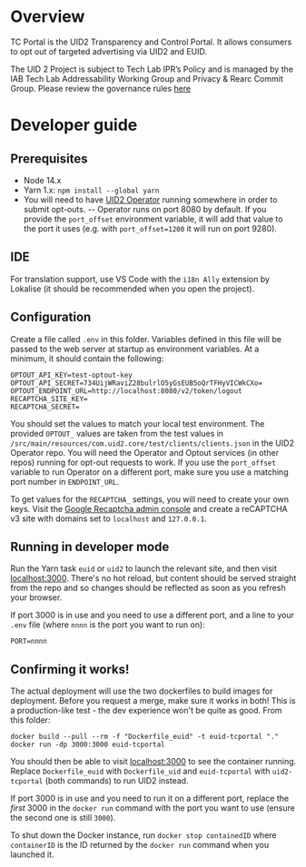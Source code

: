 # Overview

TC Portal is the UID2 Transparency and Control Portal. It allows consumers to opt out of targeted advertising via UID2 and EUID.

The UID 2 Project is subject to Tech Lab IPR’s Policy and is managed by the IAB Tech Lab Addressability Working Group and Privacy & Rearc Commit Group. Please review the governance rules [here](https://github.com/IABTechLab/uid2-core/blob/master/Software%20Development%20and%20Release%20Procedures.md)

# Developer guide

## Prerequisites

- Node 14.x
- Yarn 1.x: `npm install --global yarn`
- You will need to have [UID2 Operator](https://github.com/IABTechLab/uid2-operator) running somewhere in order to submit opt-outs.
-- Operator runs on port 8080 by default. If you provide the `port_offset` environment variable, it will add that value to the port it uses (e.g. with `port_offset=1200` it will run on port 9280).

## IDE

For translation support, use VS Code with the `i18n Ally` extension by Lokalise (it should be recommended when you open the project).

## Configuration

Create a file called `.env` in this folder. Variables defined in this file will be passed to the web server at startup as environment variables. At a minimum, it should contain the following:

```
OPTOUT_API_KEY=test-optout-key
OPTOUT_API_SECRET=734UijWRaviZ28bulrlO5yGsEUB5oQrTFHyVICWkCXo=
OPTOUT_ENDPOINT_URL=http://localhost:8080/v2/token/logout
RECAPTCHA_SITE_KEY=
RECAPTCHA_SECRET=
```

You should set the values to match your local test environment. The provided `OPTOUT_` values are taken from the test values in `/src/main/resources/com.uid2.core/test/clients/clients.json` in the UID2 Operator repo. You will need the Operator and Optout services (in other repos) running for opt-out requests to work. If you use the `port_offset` variable to run Operator on a different port, make sure you use a matching port number in `ENDPOINT_URL`.

To get values for the `RECAPTCHA_` settings, you will need to create your own keys. Visit the [Google Recaptcha admin console](https://www.google.com/recaptcha/admin/) and create a reCAPTCHA v3 site with domains set to `localhost` and `127.0.0.1`.

## Running in developer mode

Run the Yarn task `euid` or `uid2` to launch the relevant site, and then visit [localhost:3000](http://localhost:3000/). There's no hot reload, but content should be served straight from the repo and so changes should be reflected as soon as you refresh your browser.

If port 3000 is in use and you need to use a different port, and a line to your `.env` file (where `nnnn` is the port you want to run on):
```
PORT=nnnn
```

## Confirming it works!

The actual deployment will use the two dockerfiles to build images for deployment. Before you request a merge, make sure it works in both! This is a production-like test - the dev experience won't be quite as good. From this folder:

```
docker build --pull --rm -f "Dockerfile_euid" -t euid-tcportal "."
docker run -dp 3000:3000 euid-tcportal
```

You should then be able to visit [localhost:3000](http://localhost:3000/) to see the container running. Replace `Dockerfile_euid` with `Dockerfile_uid` and `euid-tcportal` with `uid2-tcportal` (both commands) to run UID2 instead.

If port 3000 is in use and you need to run it on a different port, replace the *first* 3000 in the `docker run` command with the port you want to use (ensure the second one is still `3000`).

To shut down the Docker instance, run `docker stop containedID` where `containerID` is the ID returned by the `docker run` command when you launched it.
